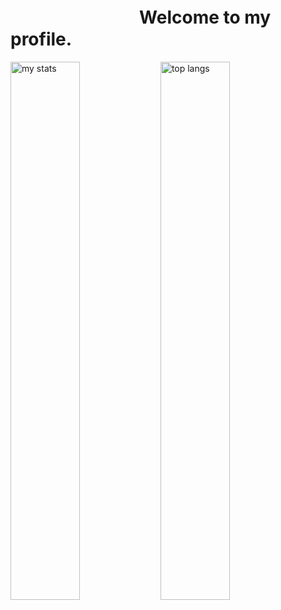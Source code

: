 # ㅤㅤㅤㅤㅤㅤㅤㅤWelcome to my profile.

<img alt="my stats" align=left width=47% src="https://github-readme-stats.vercel.app/api?username=driverjunkman&show_icons=true&bg_color=BAB5A1&title_color=454138&icon_color=454138&text_color=454138&border_color=454138&border_radius=1"/>

<img alt="top langs" align=left width=47% src= "https://github-readme-stats.vercel.app/api/top-langs/?username=driverjunkman&layout=compact&bg_color=BAB5A1&title_color=454138&icon_color=454138&text_color=454138&border_color=454138&border_radius=1"/>
